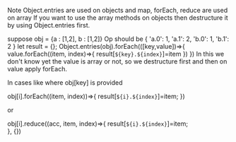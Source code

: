 Note Object.entries are used on objects and map, forEach, reduce are used on array
If you want to use the array methods on objects then destructure it by using Object.entries first.

suppose obj = {a : [1,2], b : [1,2]}
Op should be { 'a.0': 1, 'a.1': 2, 'b.0': 1, 'b.1': 2 }
let result = {};
Object.entries(obj).forEach(([key,value])=>{
        value.forEach((item, index)=>{
        result[`${key}.${index}`]=item
        })
})
In this we don't know yet the value is array or not, so we destructure first and then on value apply forEach.

In cases like where obj[key] is provided

obj[i].forEach((item, index))=>{
result[`${i}.${index}`]=item;
})

or

obj[i].reduce((acc, item, index)=>{
result[`${i}.${index}`]=item;    
}, {})
